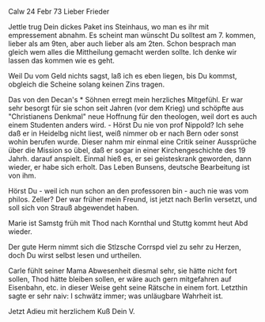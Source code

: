  Calw 24 Febr 73
Lieber Frieder

Jettle trug Dein dickes Paket ins Steinhaus, wo man es ihr mit empressement abnahm. Es scheint man wünscht Du solltest am 7. kommen, lieber als am 9ten, aber auch lieber als am 2ten. Schon besprach man gleich wem alles die Mittheilung gemacht werden sollte. Ich denke wir lassen das kommen wie es geht.

Weil Du vom Geld nichts sagst, laß ich es eben liegen, bis Du kommst, obgleich die Scheine solang keinen Zins tragen.

Das von den Decan's <Zimmermann>* Söhnen erregt mein herzliches Mitgefühl. Er war sehr besorgt für sie schon seit Jahren (vor dem Krieg) und schöpfte aus "Christianens Denkmal" neue Hoffnung für den theologen, weil dort es auch einem Studenten anders wird. - Hörst Du nie von prof Nippold? Ich sehe daß er in Heidelbg nicht liest, weiß nimmer ob er nach Bern oder sonst wohin berufen wurde. Dieser nahm mir einmal eine Critik seiner Aussprüche über die Mission so übel, daß er sogar in einer Kirchengeschichte des 19 Jahrh. darauf anspielt. Einmal hieß es, er sei geisteskrank geworden, dann wieder, er habe sich erholt. Das Leben Bunsens, deutsche Bearbeitung ist von ihm.

Hörst Du - weil ich nun schon an den professoren bin - auch nie was vom philos. Zeller? Der war früher mein Freund, ist jetzt nach Berlin versetzt, und soll sich von Strauß abgewendet haben.

Marie ist Samstg früh mit Thod nach Kornthal und Stuttg kommt heut Abd wieder.

Der gute Herm nimmt sich die Stlzsche Corrspd viel zu sehr zu Herzen, doch Du wirst selbst lesen und urtheilen.

Carle fühlt seiner Mama Abwesenheit diesmal sehr, sie hätte nicht fort sollen, Thod hätte bleiben sollen, er wäre auch gern mitgefahren auf Eisenbahn, etc. in dieser Weise geht seine Rätsche in einem fort. Letzthin sagte er sehr naiv: I schwätz immer; was unläugbare Wahrheit ist.

Jetzt Adieu mit herzlichem Kuß
 Dein V.
